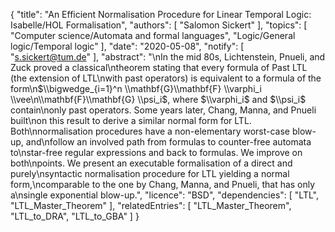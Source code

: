 {
    "title": "An Efficient Normalisation Procedure for Linear Temporal Logic: Isabelle/HOL Formalisation",
    "authors": [
        "Salomon Sickert"
    ],
    "topics": [
        "Computer science/Automata and formal languages",
        "Logic/General logic/Temporal logic"
    ],
    "date": "2020-05-08",
    "notify": [
        "s.sickert@tum.de"
    ],
    "abstract": "\nIn the mid 80s, Lichtenstein, Pnueli, and Zuck proved a classical\ntheorem stating that every formula of Past LTL (the extension of LTL\nwith past operators) is equivalent to a formula of the form\n$\\bigwedge_{i=1}^n \\mathbf{G}\\mathbf{F} \\varphi_i \\vee\n\\mathbf{F}\\mathbf{G} \\psi_i$,  where $\\varphi_i$ and $\\psi_i$ contain\nonly past operators. Some years later, Chang, Manna, and Pnueli built\non this result to derive a similar normal form for LTL. Both\nnormalisation procedures have a non-elementary worst-case blow-up, and\nfollow an involved path from formulas to counter-free automata to\nstar-free regular expressions and back to formulas. We improve on both\npoints. We present an executable formalisation of a direct and purely\nsyntactic normalisation procedure for LTL yielding a normal form,\ncomparable to the one by Chang, Manna, and Pnueli, that has only a\nsingle exponential blow-up.",
    "licence": "BSD",
    "dependencies": [
        "LTL",
        "LTL_Master_Theorem"
    ],
    "relatedEntries": [
        "LTL_Master_Theorem",
        "LTL_to_DRA",
        "LTL_to_GBA"
    ]
}